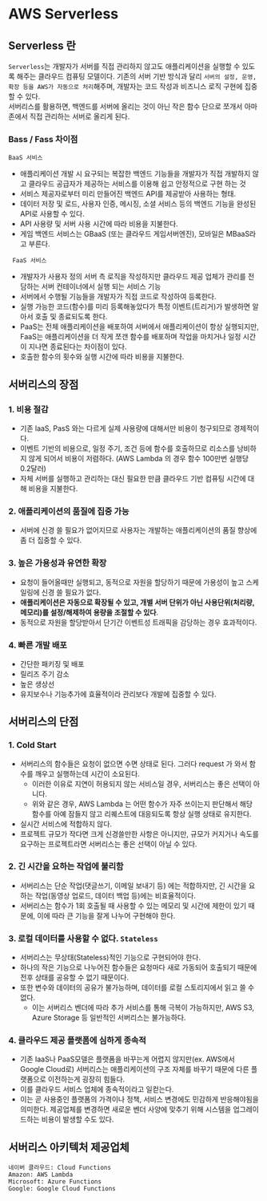 # AWS Serverless

## Serverless 란

`Serverless`는 개발자가 서버를 직접 관리하지 않고도 애플리케이션을 실행할 수 있도록 해주는 클라우드 컴퓨팅 모델이다. 기존의 서버 기반 방식과 달리 `서버의 설정, 운영, 확장 등을 AWS가 자동으로 처리`해주며, 개발자는 코드 작성과 비즈니스 로직 구현에 집중할 수 있다.
<br> 서버리스를 활용하면, 백엔드를 서버에 올리는 것이 아닌 작은 함수 단으로 쪼개서 아마존에서 직접 관리하는 서버로 올리게 된다.

### Bass / Fass 차이점

`BaaS 서비스`

- 애플리케이션 개발 시 요구되는 복잡한 백엔드 기능들을 개발자가 직접 개발하지 않고 클라우드 공급자가 제공하는 서비스를 이용해 쉽고 안정적으로 구현 하는 것
- 서비스 제공자로부터 미리 만들어진 백엔드 API를 제공받아 사용하는 형태.
- 데이터 저장 및 로드, 사용자 인증, 메시징, 소셜 서비스 등의 백엔드 기능을 완성된 API로 사용할 수 있다.
- API 사용량 및 서버 사용 시간에 따라 비용을 지불한다.
- 게임 백엔드 서비스는 GBaaS (또는 클라우드 게임서버엔진), 모바일은 MBaaS라고 부른다.

 
`FaaS 서비스`

- 개발자가 사용자 정의 서버 측 로직을 작성하지만 클라우드 제공 업체가 관리를 전담하는 서버 컨테이너에서 실행 되는 서비스 기능
- 서버에서 수행될 기능들을 개발자가 직접 코드로 작성하여 등록한다.
- 실행 가능한 코드(함수)를 미리 등록해놓았다가 특정 이벤트(트리거)가 발생하면 알아서 호출 및 종료되도록 한다.
- PaaS는 전체 애플리케이션을 배포하여 서버에서 애플리케이션이 항상 실행되지만, FaaS는 애플리케이션을 더 작게 쪼갠 함수를 배포하며 작업을 마치거나 일정 시간이 지나면 종료된다는 차이점이 있다.
- 호출한 함수의 횟수와 실행 시간에 따라 비용을 지불한다.

## 서버리스의 장점

### 1. 비용 절감
- 기존 laaS, PasS 와는 다르게 실제 사용량에 대해서만 비용이 청구되므로 경제적이다.
- 이벤트 기반의 비용으로, 일정 주기, 조건 등에 함수를 호출하므로 리소스를 낭비하지 않게 되어서 비용이 저렴하다. (AWS Lambda 의 경우 함수 100만번 실행당 0.2달러)
- 자체 서버를 실행하고 관리하는 대신 필요한 만큼 클라우드 기반 컴퓨팅 시간에 대해 비용을 지불한다.

### 2. 애플리케이션의 품질에 집중 가능
- 서버에 신경 쓸 필요가 없어지므로 사용자는 개발하는 애플리케이션의 품질 향상에 좀 더 집중할 수 있다.

### 3. 높은 가용성과 유연한 확장
- 요청이 들어올때만 실행되고, 동적으로 자원을 할당하기 때문에 가용성이 높고 스케일링에 신경 쓸 필요가 없다.
- **애플리케이션은 자동으로 확장될 수 있고, 개별 서버 단위가 아닌 사용단위(처리량, 메모리)를 설정/해제하여 용량을 조절할 수 있다**.
- 동적으로 자원을 할당받아서 단기간 이벤트성 트래픽을 감당하는 경우 효과적이다.

### 4. 빠른 개발 배포
- 간단한 패키징 및 배포
- 릴리즈 주기 감소
- 높은 생상선
- 유지보수나 기능추가에 효율적이라 관리보다 개발에 집중할 수 있다.

## 서버리스의 단점

### 1. Cold Start
- 서버리스의 함수들은 요청이 없으면 수면 상태로 된다. 그러다 request 가 와서 함수를 깨우고 실행하는데 시간이 소요된다.
    - 이러한 이유로 지연이 허용되지 않는 서비스일 경우, 서버리스는 좋은 선택이 아니다.
    - 위와 같은 경우, AWS Lambda 는 어떤 함수가 자주 쓰이는지 판단해서 해당 함수를 아예 잠들지 않고 리퀘스트에 대응되도록 항상 실행 상태로 유지한다.
- 실시간 서비스에 적합하지 않다.
- 프로젝트 규모가 작다면 크게 신경쓸만한 사항은 아니지만, 규모가 커지거나 속도를 요구하는 프로젝트라면 서버리스는 좋은 선택이 아닐 수 있다.

### 2. 긴 시간을 요하는 작업에 불리함
- 서버리스는 단순 작업(댓글쓰기, 이메일 보내기 등) 에는 적합하지만, 긴 시간을 요하는 작업(동영상 업로드, 데이터 백업 등)에는 비효율적이다.
- 서버리스는 함수가 1회 호출될 때 사용할 수 있는 메모리 및 시간에 제한이 있기 때문에, 이에 따라 큰 기능을 잘게 나누어 구현해야 한다.

### 3. 로컬 데이터를 사용할 수 없다. `Stateless`
- 서버리스는 무상태(Stateless)적인 기능으로 구현되어야 한다.
- 하나의 작은 기능으로 나누어진 함수들은 요청마다 새로 가동되어 호출되기 때문에 전후 상태를 공유할 수 없기 때문이다.
- 또한 변수와 데이터의 공유가 불가능하며, 데이터를 로컬 스토리지에서 읽고 쓸 수 없다.
    - 이는 서버리스 벤더에 따라 추가 서비스를 통해 극복이 가능하지만, AWS S3, Azure Storage 등 일반적인 서버리스는 불가능하다.

### 4. 클라우드 제공 플랫폼에 심하게 종속적
- 기존 IaaS나 PaaS모델은 플랫폼을 바꾸는게 어렵지 않지만(ex. AWS에서 Google Cloud로) 서버리스는 애플리케이션의 구조 자체를 바꾸기 때문에 다른 플랫폼으로 이전하는게 굉장히 힘들다.
- 이를 클라우드 서비스 업체에 종속적이라고 일컫는다.
- 이는 곧 사용중인 플랫폼의 가격이나 정책, 서비스 변경에도 민감하게 반응해야됨을 의미한다. 제공업체를 변경하면 새로운 벤더 사양에 맞추기 위해 시스템을 업그레이드하는 비용이 발생할 수도 있다.

## 서버리스 아키텍처 제공업체
    네이버 클라우드: Cloud Functions
    Amazon: AWS Lambda
    Microsoft: Azure Functions
    Google: Google Cloud Functions